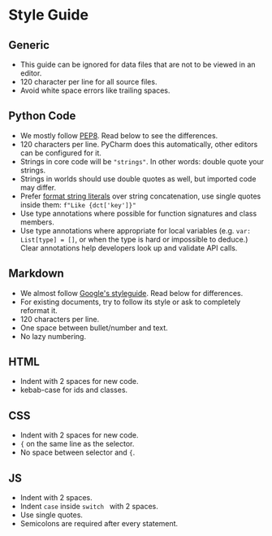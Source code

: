 # Style Guide

## Generic

* This guide can be ignored for data files that are not to be viewed in an editor.
* 120 character per line for all source files.
* Avoid white space errors like trailing spaces.


## Python Code

* We mostly follow [PEP8](https://peps.python.org/pep-0008/). Read below to see the differences.
* 120 characters per line. PyCharm does this automatically, other editors can be configured for it.
* Strings in core code will be `"strings"`. In other words: double quote your strings.
* Strings in worlds should use double quotes as well, but imported code may differ.
* Prefer [format string literals](https://peps.python.org/pep-0498/) over string concatenation,
  use single quotes inside them: `f"Like {dct['key']}"`
* Use type annotations where possible for function signatures and class members.
* Use type annotations where appropriate for local variables (e.g. `var: List[type] = []`, or when the
  type is hard or impossible to deduce.) Clear annotations help developers look up and validate API calls.


## Markdown

* We almost follow [Google's styleguide](https://google.github.io/styleguide/docguide/style.html).
  Read below for differences.
* For existing documents, try to follow its style or ask to completely reformat it.
* 120 characters per line.
* One space between bullet/number and text.
* No lazy numbering.


## HTML

* Indent with 2 spaces for new code.
* kebab-case for ids and classes.


## CSS

* Indent with 2 spaces for new code.
* `{` on the same line as the selector.
* No space between selector and `{`.


## JS

* Indent with 2 spaces.
* Indent `case` inside `switch ` with 2 spaces.
* Use single quotes.
* Semicolons are required after every statement.
